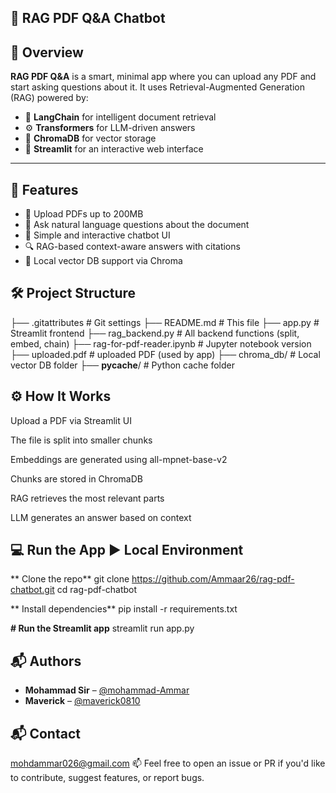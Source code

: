## 🤖 RAG PDF Q&A Chatbot


## 📌 Overview

**RAG PDF Q&A** is a smart, minimal app where you can upload any PDF and start asking questions about it. It uses Retrieval-Augmented Generation (RAG) powered by:

- 🧠 **LangChain** for intelligent document retrieval
- ⚙️ **Transformers** for LLM-driven answers
- 🧰 **ChromaDB** for vector storage
- 🎯 **Streamlit** for an interactive web interface

---

## 🚀 Features

- 📂 Upload PDFs up to 200MB
- 🤖 Ask natural language questions about the document
- 💬 Simple and interactive chatbot UI
- 🔍 RAG-based context-aware answers with citations
- 💾 Local vector DB support via Chroma




## 🛠️ Project Structure

├── .gitattributes                 # Git settings
├── README.md                      # This file
├── app.py                         # Streamlit frontend
├── rag_backend.py                 # All backend functions (split, embed, chain)
├── rag-for-pdf-reader.ipynb       # Jupyter notebook version
├── uploaded.pdf                   # uploaded PDF (used by app)
├── chroma_db/                     # Local vector DB folder
├── __pycache__/                   # Python cache folder



## ⚙️ How It Works
Upload a PDF via Streamlit UI

The file is split into smaller chunks

Embeddings are generated using all-mpnet-base-v2

Chunks are stored in ChromaDB

RAG retrieves the most relevant parts

LLM generates an answer based on context


## 💻 Run the App ▶️ Local Environment


** Clone the repo**
git clone https://github.com/Ammaar26/rag-pdf-chatbot.git
cd rag-pdf-chatbot

** Install dependencies**
pip install -r requirements.txt

**# Run the Streamlit app**
streamlit run app.py 

## 📬 Authors

- **Mohammad Sir** – [@mohammad-Ammar](https://github.com/AMMAAR26)  
- **Maverick** – [@maverick0810](https://github.com/maverick0810)


## 📬 Contact

 mohdammar026@gmail.com 
📫 Feel free to open an issue or PR if you'd like to contribute, suggest features, or report bugs.




